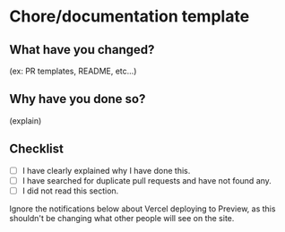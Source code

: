 # Chore/documentation template

<!-- if you didn't change anything about the website, use this template. DO NOT DELETE THE ABOVE LINE-->

## What have you changed?

(ex: PR templates, README, etc...)

## Why have you done so?

(explain)

## Checklist

- [ ] I have clearly explained why I have done this.
- [ ] I have searched for duplicate pull requests and have not found any.
- [ ] I did not read this section.

Ignore the notifications below about Vercel deploying to Preview, as this shouldn't be changing what other people will see on the site.
